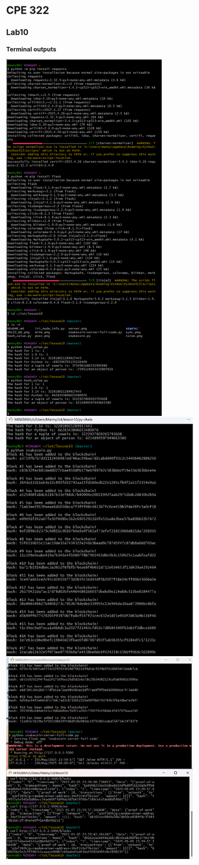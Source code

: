 # CPE 322
## Lab10
### Terminal outputs

![Image](https://github.com/Mannyv443/Design-6/blob/1905ded11d62e95926e253d599d8a37139ed8f32/Lab10/Lab10-1.png)
![Image](https://github.com/Mannyv443/Design-6/blob/8b321d823e42117ac3a60e63e6c555a26463ba6a/Lab10/Lab10-2.png)
![Image](https://github.com/Mannyv443/Design-6/blob/a1e4e8ee4b7ca60adf73ba733602a2603bd92d2f/Lab10/Lab10-3.png)
